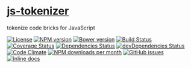 [js-tokenizer](http://aureooms.github.io/js-tokenizer)
==

tokenize code bricks for JavaScript

[![License](https://img.shields.io/github/license/aureooms/js-tokenizer.svg?style=flat)](https://raw.githubusercontent.com/aureooms/js-tokenizer/master/LICENSE)
[![NPM version](https://img.shields.io/npm/v/@aureooms/js-tokenizer.svg?style=flat)](https://www.npmjs.org/package/@aureooms/js-tokenizer)
[![Bower version](https://img.shields.io/bower/v/@aureooms/js-tokenizer.svg?style=flat)](http://bower.io/search/?q=@aureooms/js-tokenizer)
[![Build Status](https://img.shields.io/travis/aureooms/js-tokenizer.svg?style=flat)](https://travis-ci.org/aureooms/js-tokenizer)
[![Coverage Status](https://img.shields.io/coveralls/aureooms/js-tokenizer.svg?style=flat)](https://coveralls.io/r/aureooms/js-tokenizer)
[![Dependencies Status](https://img.shields.io/david/aureooms/js-tokenizer.svg?style=flat)](https://david-dm.org/aureooms/js-tokenizer#info=dependencies)
[![devDependencies Status](https://img.shields.io/david/dev/aureooms/js-tokenizer.svg?style=flat)](https://david-dm.org/aureooms/js-tokenizer#info=devDependencies)
[![Code Climate](https://img.shields.io/codeclimate/github/aureooms/js-tokenizer.svg?style=flat)](https://codeclimate.com/github/aureooms/js-tokenizer)
[![NPM downloads per month](https://img.shields.io/npm/dm/@aureooms/js-tokenizer.svg?style=flat)](https://www.npmjs.org/package/@aureooms/js-tokenizer)
[![GitHub issues](https://img.shields.io/github/issues/aureooms/js-tokenizer.svg?style=flat)](https://github.com/aureooms/js-tokenizer/issues)
[![Inline docs](http://inch-ci.org/github/aureooms/js-tokenizer.svg?branch=master&style=shields)](http://inch-ci.org/github/aureooms/js-tokenizer)
